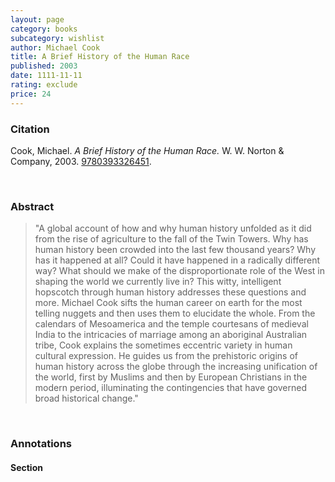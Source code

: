 ```yaml
---
layout: page
category: books
subcategory: wishlist
author: Michael Cook
title: A Brief History of the Human Race
published: 2003
date: 1111-11-11
rating: exclude
price: 24
---
```


### Citation

Cook, Michael. *A Brief History of the Human Race.* W. W. Norton & Company, 2003. [9780393326451](https://nes.princeton.edu/publications/brief-history-human-race).

<br>

### Abstract

> "A global account of how and why human history unfolded as it did from the rise of agriculture to the fall of the Twin Towers. Why has human history been crowded into the last few thousand years? Why has it happened at all? Could it have happened in a radically different way? What should we make of the disproportionate role of the West in shaping the world we currently live in? This witty, intelligent hopscotch through human history addresses these questions and more. Michael Cook sifts the human career on earth for the most telling nuggets and then uses them to elucidate the whole. From the calendars of Mesoamerica and the temple courtesans of medieval India to the intricacies of marriage among an aboriginal Australian tribe, Cook explains the sometimes eccentric variety in human cultural expression. He guides us from the prehistoric origins of human history across the globe through the increasing unification of the world, first by Muslims and then by European Christians in the modern period, illuminating the contingencies that have governed broad historical change."

<br>

### Annotations

#### Section

<br>

